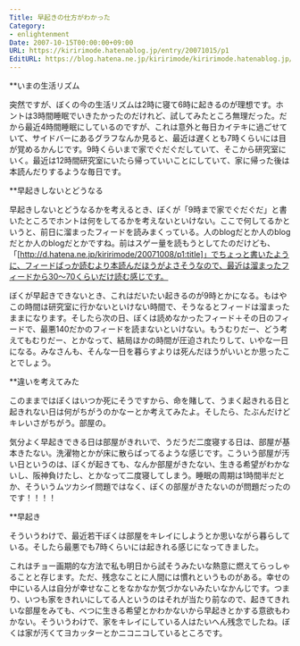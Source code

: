 ```yaml
---
Title: 早起きの仕方がわかった
Category:
- enlightenment
Date: 2007-10-15T00:00:00+09:00
URL: https://kiririmode.hatenablog.jp/entry/20071015/p1
EditURL: https://blog.hatena.ne.jp/kiririmode/kiririmode.hatenablog.jp/atom/entry/8454420450078216517
---
```


**いまの生活リズム

突然ですが、ぼくの今の生活リズムは2時に寝て6時に起きるのが理想です。ホントは3時間睡眠でいきたかったのだけれど、試してみたところ無理だった。だから最近4時間睡眠にしているのですが、これは意外と毎日カイテキに過ごせていて、サイドバーにあるグラフなんか見ると、最近は遅くとも7時くらいには目が覚めるかんじです。9時くらいまで家でぐだぐだしていて、そこから研究室にいく。最近は12時間研究室にいたら帰っていいことにしていて、家に帰った後は本読んだりするような毎日です。

**早起きしないとどうなる

早起きしないとどうなるかを考えるとき、ぼくが「9時まで家でぐだぐだ」と書いたところでホントは何をしてるかを考えないといけない。ここで何してるかというと、前日に溜まったフィードを読みまくっている。人のblogだとか人のblogだとか人のblogだとかですね。前はスゲー量を読もうとしてたのだけども、「[http://d.hatena.ne.jp/kiririmode/20071008/p1:title]」でちょっと書いたように、フィードばっか読むより本読んだほうがよさそうなので、最近は溜まったフィードから30〜70くらいだけ読む感じです。


ぼくが早起きできないとき、これはだいたい起きるのが9時とかになる。もはやこの時間は研究室に行かないといけない時間で、そうなるとフィードは溜まったままになります。そしたら次の日、ぼくは読めなかったフィード＋その日のフィードで、最悪140だかのフィードを読まないといけない。もうむりだー、どう考えてもむりだー、とかなって、結局ほかの時間が圧迫されたりして、いやな一日になる。みなさんも、そんな一日を暮らすよりは死んだほうがいいとか思ったことでしょう。

**違いを考えてみた

このままではぼくはいつか死にそうですから、命を賭して、うまく起きれる日と起きれない日は何がちがうのかなーとか考えてみたよ。そしたら、たぶんだけどキレいさがちがう。部屋の。


気分よく早起きできる日は部屋がきれいで、うだうだ二度寝する日は、部屋が基本きたない。洗濯物とかが床に散らばってるような感じです。こういう部屋が汚い日というのは、ぼくが起きても、なんか部屋がきたない、生きる希望がわかないし、阪神負けたし、とかなって二度寝してしまう。睡眠の周期は1時間半だとか、そういうムツカシイ問題ではなく、ぼくの部屋がきたないのが問題だったのです！！！！

**早起き

そういうわけで、最近若干ぼくは部屋をキレイにしようとか思いながら暮らしている。そしたら最悪でも7時くらいには起きれる感じになってきました。


これはチョー画期的な方法で私も明日から試そうみたいな熱意に燃えてらっしゃることと存じます。ただ、残念なことに人間には慣れというものがある。幸せの中にいる人は自分が幸せなことをなかなか気づかないみたいなかんじです。つまり、いつも家をきれいにしてる人というのはそれが当たり前なので、起きてきれいな部屋をみても、べつに生きる希望とかわかないから早起きとかする意欲もわかない。そういうわけで、家をキレイにしている人はたいへん残念でしたね。ぼくは家が汚くてヨカッターとかニコニコしているところです。
